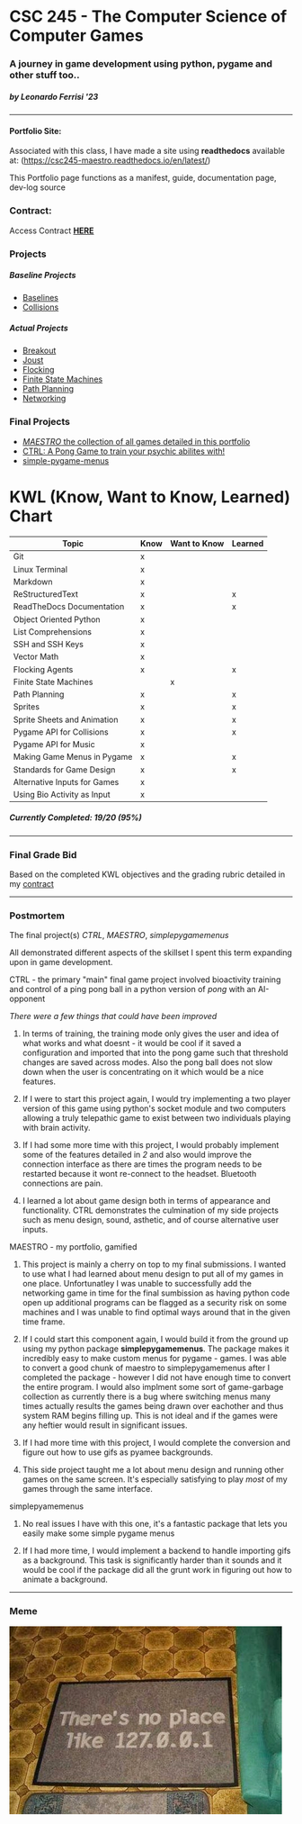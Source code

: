 # CSC 245 - The Computer Science of Computer Games
### A journey in game development using python, pygame and other stuff too..
##### **by** *Leonardo Ferrisi* '23

---------------------------

#### Portfolio Site:

Associated with this class, I have made a site using **readthedocs**
available at: (https://csc245-maestro.readthedocs.io/en/latest/)

This Portfolio page functions as a manifest, guide, documentation page, dev-log source

### Contract:

Access Contract [**HERE**](./portfolio/contract.md)

### Projects

##### Baseline Projects

- [Baselines](https://github.com/VitruviusTheMighty/Maestro/tree/main/portfolio/projects/project-1-baselines)
- [Collisions](https://github.com/VitruviusTheMighty/Maestro/tree/main/portfolio/projects/project-3-collisions)

##### Actual Projects

- [Breakout](https://github.com/VitruviusTheMighty/Maestro/tree/main/portfolio/projects/project-2-breakout)
- [Joust](https://github.com/VitruviusTheMighty/Maestro/tree/main/portfolio/projects/project-4-joust)
- [Flocking](https://github.com/VitruviusTheMighty/Maestro/tree/main/portfolio/projects/project-5-flocking)
- [Finite State Machines](https://github.com/VitruviusTheMighty/Maestro/tree/main/portfolio/projects/project-6-fsm)
- [Path Planning](https://github.com/VitruviusTheMighty/Maestro/tree/main/portfolio/projects/project-7-astar)
- [Networking](https://github.com/VitruviusTheMighty/Maestro/tree/main/portfolio/projects/project-8-networking)

### Final Projects

- [*MAESTRO* the collection of all games detailed in this portfolio](https://csc245-maestro.readthedocs.io/en/latest/maestro.html)
- [CTRL: A Pong Game to train your psychic abilites with!](https://github.com/VitruviusTheMighty/Maestro/blob/main/games/ctrl/CTRL.py)
- [simple-pygame-menus](https://github.com/LeonardoFerrisi/simplepygamemenus-gitrepo)

# KWL (Know, Want to Know, Learned) Chart

| Topic                       | Know    | Want to Know | Learned |
| ----------------------------| ------- | ------------ | ------- |
| Git                         |    x    |              |         |
| Linux  Terminal             |    x    |              |         |
| Markdown                    |    x    |              |         |
| ReStructuredText            |    x    |              |    x    |
| ReadTheDocs Documentation   |    x    |              |    x    |
| Object Oriented Python      |    x    |              |         |
| List Comprehensions         |    x    |              |         |
| SSH and SSH Keys            |    x    |              |         |
| Vector Math                 |    x    |              |         |
| Flocking Agents             |    x    |              |    x    |
| Finite State Machines       |         |       x      |         |
| Path Planning               |    x    |              |    x    |
| Sprites                     |    x    |              |    x    |
| Sprite Sheets and Animation |    x    |              |    x    |
| Pygame API for Collisions   |    x    |              |    x    |
| Pygame API for Music        |    x    |              |         |
| Making Game Menus in Pygame |    x    |              |    x    |
| Standards for Game Design   |    x    |              |    x    |
| Alternative Inputs for Games|    x    |              |         |
| Using Bio Activity as Input |    x    |              |         |

##### Currently Completed: 19/20 (**95%**)

---------------------------------

### Final Grade Bid

Based on the completed KWL objectives and the grading rubric detailed in my [contract](./portfolio/contract.md)

----------------

### Postmortem

The final project(s) *CTRL*, *MAESTRO*, *simplepygamemenus*

All demonstrated different aspects of the skillset I spent this term expanding upon in game development.

CTRL - the primary "main" final game project involved bioactivity training and control of a ping pong ball in a python version of *pong* with an AI-opponent

*There were a few things that could have been improved*

1. In terms of training, the training mode only gives the user and idea of what works and what doesnt - it would be cool if it saved a configuration and imported that into the pong game such that threshold changes are saved across modes. Also the pong ball does not slow down when the user is concentrating on it which would be a nice features.

2. If I were to start this project again, I would try implementing a two player version of this game using python's socket module and two computers allowing a truly telepathic
game to exist between two individuals playing with brain activity.

3. If I had some more time with this project, I would probably implement some of the features detailed in *2* and also would improve the connection interface as there are times the program needs to be restarted because it wont re-connect to the headset. Bluetooth connections are pain.

4. I learned a lot about game design both in terms of appearance and functionality. CTRL demonstrates the culmination of my side projects such as menu design, sound, asthetic, and of course alternative user inputs.

MAESTRO - my portfolio, gamified

1. This project is mainly a cherry on top to my final submissions. I wanted to use what I had learned about menu design to put all of my games in one place. Unfortunatley I was unable to successfully add the networking game in time for the final sumbission as having python code open up additional programs can be flagged as a security risk on some machines and I was unable to find optimal ways around that in the given time frame.

2. If I could start this component again, I would build it from the ground up using my python package **simplepygamemenus**. The package makes it incredibly easy to make custom menus for pygame - games. I was able to convert a good chunk of maestro to simplepygamemenus after I completed the package - however I did not have enough time to convert the entire program. I would also implment some sort of game-garbage collection as currently there is a bug where switching menus many times actually results the games being drawn over eachother and thus system RAM begins filling up. This is not ideal and if the games were any heftier would result in significant issues.

3. If I had more time with this project, I would complete the conversion and figure out how to use gifs as pyamee backgrounds.

4. This side project taught me a lot about menu design and running other games on the same screen. It's especially satisfying to play *most* of my games through the same interface.


simplepyamemenus

1. No real issues I have with this one, it's a fantastic package that lets you easily make some simple pygame menus

2. If I had more time, I would implement a backend to handle importing gifs as a background. This task is significantly harder than it sounds and it would be cool if the package did all the grunt work in figuring out how to animate a background.


----------------

### Meme 
![Game Dev Meme](./assets/meme.jpg "No place like home")
